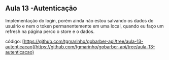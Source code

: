 ## Aula 13 -Autenticação

Implementação do login, porém ainda não estou salvando os dados do usuário e nem o token permanentemente em uma local, quando eu faço um refresh na página perco o store e o dados.

código: [https://github.com/tgmarinho/gobarber-api/tree/aula-13-autenticacao](https://github.com/tgmarinho/gobarber-api/tree/aula-13-autenticacao)

